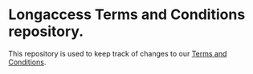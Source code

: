 Longaccess Terms and Conditions repository.
====================

This repository is used to keep track of changes to our [Terms and Conditions](http://the.longaccess.com/terms/terms_and_conditions_of_service/).